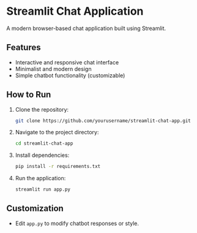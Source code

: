 # Streamlit Chat Application

A modern browser-based chat application built using Streamlit.

## Features
- Interactive and responsive chat interface
- Minimalist and modern design
- Simple chatbot functionality (customizable)

## How to Run
1. Clone the repository:
   ```bash
   git clone https://github.com/yourusername/streamlit-chat-app.git
   ```
2. Navigate to the project directory:
   ```bash
   cd streamlit-chat-app
   ```
3. Install dependencies:
   ```bash
   pip install -r requirements.txt
   ```
4. Run the application:
   ```bash
   streamlit run app.py
   ```

## Customization
- Edit `app.py` to modify chatbot responses or style.
